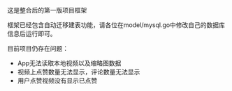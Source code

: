 这是整合后的第一版项目框架

框架已经包含自动迁移建表功能，请各位在model/mysql.go中修改自己的数据库信息后运行即可。

目前项目仍存在问题：

- App无法读取本地视频以及缩略图数据
- 视频上点赞数量无法显示，评论数量无法显示
- 用户点赞视频没有显示已点赞